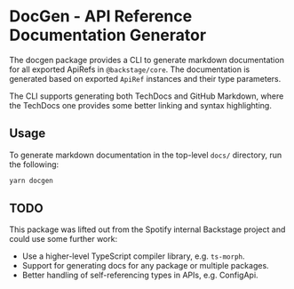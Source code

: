 # DocGen - API Reference Documentation Generator

The docgen package provides a CLI to generate markdown documentation for all exported ApiRefs in `@backstage/core`. The documentation is generated based on exported `ApiRef` instances and their type parameters.

The CLI supports generating both TechDocs and GitHub Markdown, where the TechDocs one provides some better linking and syntax highlighting.

## Usage

To generate markdown documentation in the top-level `docs/` directory, run the following:

```bash
yarn docgen
```

## TODO

This package was lifted out from the Spotify internal Backstage project and could use some further work:

- Use a higher-level TypeScript compiler library, e.g. `ts-morph`.
- Support for generating docs for any package or multiple packages.
- Better handling of self-referencing types in APIs, e.g. ConfigApi.
